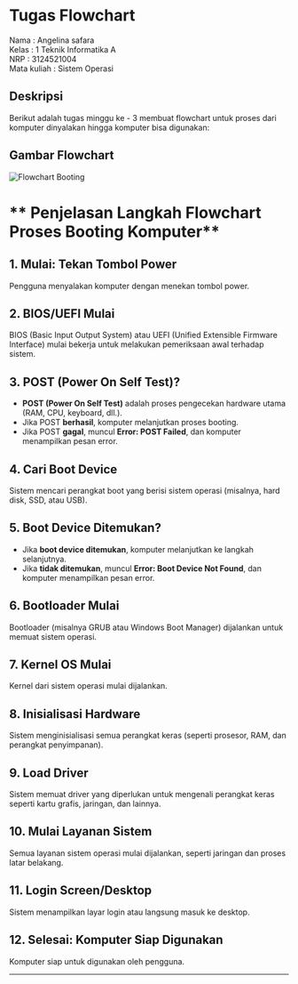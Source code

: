 # Tugas Flowchart
Nama : Angelina safara  
Kelas : 1 Teknik Informatika A  
NRP : 3124521004  
Mata kuliah : Sistem Operasi
## Deskripsi
Berikut adalah tugas minggu ke - 3 membuat flowchart untuk proses dari komputer dinyalakan hingga komputer bisa digunakan:  

## **Gambar Flowchart**
![Flowchart Booting](images/flowchart_boot.png)

# ** Penjelasan Langkah Flowchart Proses Booting Komputer**

## **1. Mulai: Tekan Tombol Power**
Pengguna menyalakan komputer dengan menekan tombol power.

## **2. BIOS/UEFI Mulai**
BIOS (Basic Input Output System) atau UEFI (Unified Extensible Firmware Interface) mulai bekerja untuk melakukan pemeriksaan awal terhadap sistem.

## **3. POST (Power On Self Test)?**
- **POST (Power On Self Test)** adalah proses pengecekan hardware utama (RAM, CPU, keyboard, dll.).
- Jika POST **berhasil**, komputer melanjutkan proses booting.
- Jika POST **gagal**, muncul **Error: POST Failed**, dan komputer menampilkan pesan error.

## **4. Cari Boot Device**
Sistem mencari perangkat boot yang berisi sistem operasi (misalnya, hard disk, SSD, atau USB).

## **5. Boot Device Ditemukan?**
- Jika **boot device ditemukan**, komputer melanjutkan ke langkah selanjutnya.
- Jika **tidak ditemukan**, muncul **Error: Boot Device Not Found**, dan komputer menampilkan pesan error.

## **6. Bootloader Mulai**
Bootloader (misalnya GRUB atau Windows Boot Manager) dijalankan untuk memuat sistem operasi.

## **7. Kernel OS Mulai**
Kernel dari sistem operasi mulai dijalankan.

## **8. Inisialisasi Hardware**
Sistem menginisialisasi semua perangkat keras (seperti prosesor, RAM, dan perangkat penyimpanan).

## **9. Load Driver**
Sistem memuat driver yang diperlukan untuk mengenali perangkat keras seperti kartu grafis, jaringan, dan lainnya.

## **10. Mulai Layanan Sistem**
Semua layanan sistem operasi mulai dijalankan, seperti jaringan dan proses latar belakang.

## **11. Login Screen/Desktop**
Sistem menampilkan layar login atau langsung masuk ke desktop.

## **12. Selesai: Komputer Siap Digunakan**
Komputer siap untuk digunakan oleh pengguna.

---

